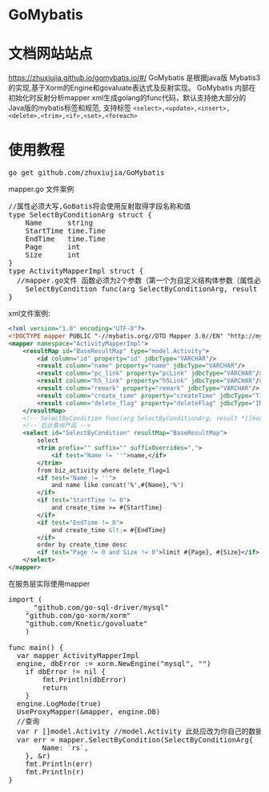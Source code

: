 # GoMybatis
# 文档网站站点
https://zhuxiujia.github.io/gomybatis.io/#/
GoMybatis 是根据java版 Mybatis3 的实现,基于Xorm的Engine和govaluate表达式及反射实现。
GoMybatis 内部在初始化时反射分析mapper xml生成golang的func代码，默认支持绝大部分的Java版的mybatis标签和规范,
支持标签
`<select>,<update>,<insert>,<delete>,<trim>,<if>,<set>,<foreach>`
# 使用教程
<pre>
go get github.com/zhuxiujia/GoMybatis
</pre>
mapper.go 文件案例
<pre>
//属性必须大写,GoBatis将会使用反射取得字段名称和值
type SelectByConditionArg struct {
	Name      string
	StartTime time.Time
	EndTime   time.Time
	Page      int
	Size      int
}
type ActivityMapperImpl struct {
  //mapper.go文件 函数必须为2个参数（第一个为自定义结构体参数（属性必须大写），第二个为指针类型的返回数据） error 为返回错误
	SelectByCondition func(arg SelectByConditionArg, result *[]model.Activity) error
}
</pre>

xml文件案例:
```xml
<?xml version="1.0" encoding="UTF-8"?>
<!DOCTYPE mapper PUBLIC "-//mybatis.org//DTD Mapper 3.0//EN" "http://mybatis.org/dtd/mybatis-3-mapper.dtd">
<mapper namespace="ActivityMapperImpl">
    <resultMap id="BaseResultMap" type="model.Activity">
        <id column="id" property="id" jdbcType="VARCHAR"/>
        <result column="name" property="name" jdbcType="VARCHAR"/>
        <result column="pc_link" property="pcLink" jdbcType="VARCHAR"/>
        <result column="h5_link" property="h5Link" jdbcType="VARCHAR"/>
        <result column="remark" property="remark" jdbcType="VARCHAR"/>
        <result column="create_time" property="createTime" jdbcType="TIMESTAMP"/>
        <result column="delete_flag" property="deleteFlag" jdbcType="INTEGER"/>
    </resultMap>
    <!-- SelectByCondition func(arg SelectByConditionArg, result *[]model.Activity) error -->
    <!-- 后台查询产品 -->
    <select id="SelectByCondition" resultMap="BaseResultMap">
        select
        <trim prefix="" suffix="" suffixOverrides=",">
            <if test="Name != ''">name,</if>
        </trim>
        from biz_activity where delete_flag=1
        <if test="Name != ''">
            and name like concat('%',#{Name},'%')
        </if>
        <if test="StartTime != 0">
            and create_time >= #{StartTime}
        </if>
        <if test="EndTime != 0">
            and create_time &lt;= #{EndTime}
        </if>
        order by create_time desc
        <if test="Page != 0 and Size != 0">limit #{Page}, #{Size}</if>
    </select>
</mapper>
```
在服务层实际使用mapper
<pre>
import (
	_ "github.com/go-sql-driver/mysql"
	"github.com/go-xorm/xorm"
	"github.com/Knetic/govaluate"
	)
	
func main() {
  var mapper ActivityMapperImpl
  engine, dbError := xorm.NewEngine("mysql", "")
	if dbError != nil {
		fmt.Println(dbError)
		return
	}
  engine.LogMode(true)
  UseProxyMapper(&mapper, engine.DB)
  //查询
  var r []model.Activity //model.Activity 此处应改为你自己的数据库模型类型
  var err = mapper.SelectByCondition(SelectByConditionArg{
		Name: `rs`,
	}, &r)
	fmt.Println(err)
	fmt.Println(r)
}
</pre>

